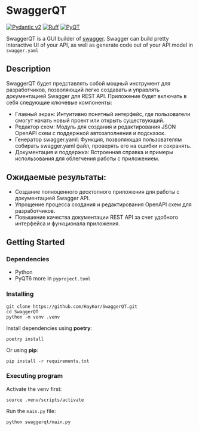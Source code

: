 # SwaggerQT

[![Pydantic v2](https://img.shields.io/endpoint?url=https://raw.githubusercontent.com/pydantic/pydantic/main/docs/badge/v2.json)](https://pydantic.dev)
[![Ruff](https://img.shields.io/endpoint?url=https://raw.githubusercontent.com/astral-sh/ruff/main/assets/badge/v2.json)](https://github.com/astral-sh/ruff)
[![PyQT](https://img.shields.io/badge/build_with-PyQT-blue)](https://pypi.org/project/PyQt6/)

SwaggerQT is a GUI builder of [swagger](https://swagger.io).
Swagger can build pretty interactive UI of your API, as well as generate code out of your API model in `swagger.yaml`

## Description

SwaggerQT будет представлять собой мощный инструмент для разработчиков,
позволяющий легко создавать и управлять документацией Swagger для REST API.
Приложение будет включать в себя следующие ключевые компоненты:
- Главный экран: Интуитивно понятный интерфейс, где пользователи смогут начать новый проект или открыть существующий.
- Редактор схем: Модуль для создания и редактирования JSON OpenAPI схем с поддержкой автозаполнения и подсказок.
- Генератор swagger.yaml: Функция, позволяющая пользователям собирать swagger.yaml файл, проверять его на ошибки и сохранять.
- Документация и поддержка: Встроенная справка и примеры использования для облегчения работы с приложением.

## Ожидаемые результаты:
- Создание полноценного десктопного приложения для работы с документацией Swagger API. 
- Упрощение процесса создания и редактирования OpenAPI схем для разработчиков. 
- Повышение качества документации REST API за счет удобного интерфейса и функционала приложения. 

## Getting Started

### Dependencies

- Python 
- PyQT6
more in `pyproject.toml`

### Installing

```shell
git clone https://github.com/HayKor/SwaggerQT.git
cd SwaggerQT
python -m venv .venv
```

Install dependencies using **poetry**:

```shell
poetry install
```

Or using **pip**:
```shell
pip install -r requirements.txt
```

### Executing program

Activate the venv first:

```shell
source .venv/scripts/activate
```

Run the `main.py` file:

```shell
python swaggerqt/main.py
```
